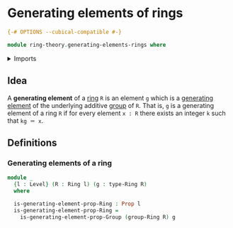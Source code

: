 # Generating elements of rings

```agda
{-# OPTIONS --cubical-compatible #-}

module ring-theory.generating-elements-rings where
```

<details><summary>Imports</summary>

```agda
open import foundation.propositions
open import foundation.universe-levels

open import group-theory.generating-elements-groups

open import ring-theory.rings
```

</details>

## Idea

A **generating element** of a [ring](ring-theory.rings.md) `R` is an element `g`
which is a [generating element](group-theory.generating-elements-groups.md) of
the underlying additive [group](group-theory.groups.md) of `R`. That is, `g` is
a generating element of a ring `R` if for every element `x : R` there exists an
integer `k` such that `kg ＝ x`.

## Definitions

### Generating elements of a ring

```agda
module _
  {l : Level} (R : Ring l) (g : type-Ring R)
  where

  is-generating-element-prop-Ring : Prop l
  is-generating-element-prop-Ring =
    is-generating-element-prop-Group (group-Ring R) g
```
